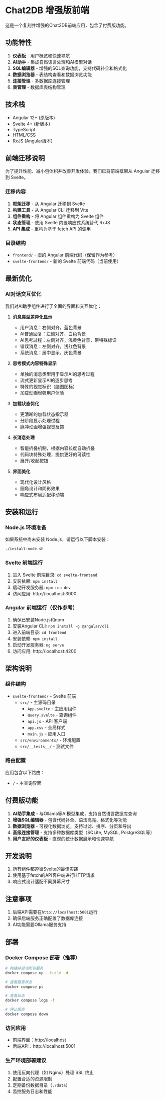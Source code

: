 # Chat2DB 增强版前端

这是一个复刻并增强的Chat2DB前端应用，包含了付费版功能。

## 功能特性

1. **仪表板** - 用户概览和快速导航
2. **AI助手** - 集成自然语言处理和AI模型对话
3. **SQL编辑器** - 增强的SQL查询功能，支持代码补全和格式化
4. **数据浏览器** - 表结构查看和数据浏览功能
5. **连接管理** - 多数据库连接管理
6. **表管理** - 数据库表结构管理

## 技术栈

- Angular 12+ (原版本)
- Svelte 4+ (新版本)
- TypeScript
- HTML/CSS
- RxJS (Angular版本)

## 前端迁移说明

为了提升性能、减小包体积并改善开发体验，我们已将前端框架从 Angular 迁移到 Svelte。

### 迁移内容

1. **框架迁移** - 从 Angular 迁移到 Svelte
2. **构建工具** - 从 Angular CLI 迁移到 Vite
3. **组件重构** - 将 Angular 组件重构为 Svelte 组件
4. **状态管理** - 使用 Svelte 内置响应式系统替代 RxJS
5. **API 集成** - 重构为基于 fetch API 的调用

### 目录结构

- `frontend/` - 旧的 Angular 前端代码（保留作为参考）
- `svelte-frontend/` - 新的 Svelte 前端代码（当前使用）

## 最新优化

### AI对话交互优化

我们对AI助手组件进行了全面的界面和交互优化：

1. **消息类型差异化显示**
   - 用户消息：右侧对齐，蓝色背景
   - AI普通回复：左侧对齐，白色背景
   - AI思考过程：左侧对齐，浅黄色背景，带特殊标识
   - 错误消息：左侧对齐，浅红色背景
   - 系统消息：居中显示，灰色背景

2. **思考模式内容特殊显示**
   - 单独的消息类型用于显示AI的思考过程
   - 流式更新显示AI的逐步思考
   - 特殊的视觉标识（脑图图标）
   - 加载动画增强用户体验

3. **加载状态优化**
   - 更清晰的加载状态指示器
   - 分阶段显示处理过程
   - 脉冲动画增强视觉反馈

4. **长消息处理**
   - 智能折叠机制，根据内容长度自动折叠
   - 代码块特殊处理，提供更好的可读性
   - 展开/收起按钮

5. **界面美化**
   - 现代化设计风格
   - 圆角设计和阴影效果
   - 响应式布局适配移动端

## 安装和运行

### Node.js 环境准备

如果系统中尚未安装 Node.js，请运行以下脚本安装：

```bash
./install-node.sh
```

### Svelte 前端运行

1. 进入 Svelte 前端目录: `cd svelte-frontend`
2. 安装依赖: `npm install`
3. 启动开发服务器: `npm run dev`
4. 访问应用: http://localhost:3000

### Angular 前端运行（仅作参考）

1. 确保已安装Node.js和npm
2. 安装Angular CLI: `npm install -g @angular/cli`
3. 进入前端目录: `cd frontend`
4. 安装依赖: `npm install`
5. 启动开发服务器: `ng serve`
6. 访问应用: http://localhost:4200

## 架构说明

### 组件结构

- `svelte-frontend/` - Svelte 前端
  - `src/` - 主源码目录
    - `App.svelte` - 主应用组件
    - `Query.svelte` - 查询组件
    - `api.js` - API 客户端
    - `app.css` - 全局样式
    - `main.js` - 应用入口
  - `src/environments/` - 环境配置
  - `src/__tests__/` - 测试文件

### 路由配置

应用包含以下路由：
- `/` - 主查询界面

## 付费版功能

1. **AI助手集成** - 与Ollama等AI模型集成，支持自然语言数据库查询
2. **增强SQL编辑器** - 包含代码补全、语法高亮、格式化等功能
3. **数据浏览器** - 可视化数据浏览，支持过滤、排序、分页和导出
4. **高级连接管理** - 支持多种数据库类型（SQLite, MySQL, PostgreSQL等）
5. **用户友好的仪表板** - 直观的统计数据展示和快速导航

## 开发说明

1. 所有组件都遵循Svelte的最佳实践
2. 使用基于fetch的API客户端进行HTTP请求
3. 响应式设计适配不同屏幕尺寸

## 注意事项

1. 后端API需要在`http://localhost:5001`运行
2. 确保后端服务正确配置了数据库连接
3. AI功能需要Ollama服务支持

## 部署

### Docker Compose 部署（推荐）

```bash
# 构建并启动所有服务
docker compose up --build -d

# 查看服务状态
docker compose ps

# 查看日志
docker compose logs -f

# 停止服务
docker compose down
```

### 访问应用

- 前端界面：http://localhost
- 后端API：http://localhost:5001

### 生产环境部署建议

1. 使用反向代理（如 Nginx）处理 SSL 终止
2. 配置合适的资源限制
3. 定期备份数据目录（`./data`）
4. 监控服务日志和性能